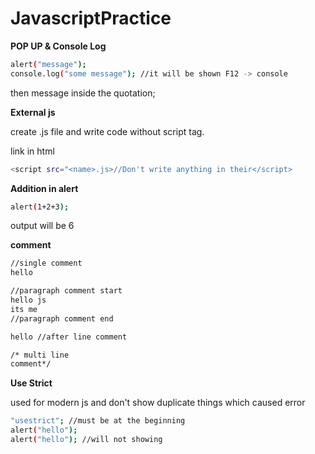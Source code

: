 # JavascriptPractice

**POP UP & Console Log**

```bash
alert("message");
console.log("some message"); //it will be shown F12 -> console
```

then message inside the quotation;

**External js**

create <name>.js file and write code without script tag.

link in html

```bash
<script src="<name>.js>//Don't write anything in their</script>
```

**Addition in alert**

```bash
alert(1+2+3);
```

output will be 6

**comment**

```bash
//single comment
hello

//paragraph comment start
hello js
its me
//paragraph comment end

hello //after line comment

/* multi line
comment*/
```

**Use Strict**

used for modern js and don't show duplicate things which caused error

```bash
"usestrict"; //must be at the beginning
alert("hello");
alert("hello"); //will not showing
```

